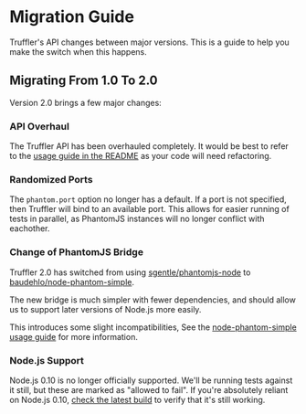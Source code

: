 
Migration Guide
===============

Truffler's API changes between major versions. This is a guide to help you make the switch when this happens.


Migrating From 1.0 To 2.0
-------------------------

Version 2.0 brings a few major changes:

### API Overhaul

The Truffler API has been overhauled completely. It would be best to refer to the [usage guide in the README](README.md#usage) as your code will need refactoring.

### Randomized Ports

The `phantom.port` option no longer has a default. If a port is not specified, then Truffler will bind to an available port. This allows for easier running of tests in parallel, as PhantomJS instances will no longer conflict with eachother.

### Change of PhantomJS Bridge

Truffler 2.0 has switched from using [sgentle/phantomjs-node](https://github.com/sgentle/phantomjs-node) to [baudehlo/node-phantom-simple](https://github.com/baudehlo/node-phantom-simple).

The new bridge is much simpler with fewer dependencies, and should allow us to support later versions of Node.js more easily.

This introduces some slight incompatibilities, See the [node-phantom-simple usage guide](https://github.com/baudehlo/node-phantom-simple#usage) for more information.

### Node.js Support

Node.js 0.10 is no longer officially supported. We'll be running tests against it still, but these are marked as "allowed to fail". If you're absolutely reliant on Node.js 0.10, [check the latest build](https://travis-ci.org/springernature/truffler) to verify that it's still working.
